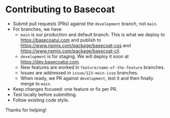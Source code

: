 # Contributing to Basecoat

- Submit pull requests (PRs) against the `development` branch, not `main`.
- For branches, we have:
  - `main` is our production and default branch. This is what we deploy to https://basecoatui.com and publish to https://www.npmjs.com/package/basecoat-css and https://www.npmjs.com/package/basecoat-cli.
  - `development` is for staging. We will deploy it soon at https://dev.basecoatui.com.
  - New features are worked in `feature/name-of-the-feature` branches.
  - Issues are addressed in `issue/123-main-isse` branches.
  - When ready, we PR against `development`, test it and then finally merge to `main`.
- Keep changes focused: one feature or fix per PR.
- Test locally before submitting.
- Follow existing code style.

Thanks for helping!